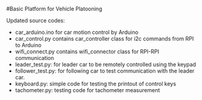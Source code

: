 #Basic Platform for Vehicle Platooning

Updated source codes:
- car_arduino.ino for car motion control by Arduino 
- car_control.py contains car_controller class for i2c commands from RPI to Arduino
- wifi_connect.py contains wifi_connector class for RPI-RPI communication
- leader_test.py: for leader car to be remotely controlled using the keypad
- follower_test.py: for following car to test communication with the leader car.
- keyboard.py: simple code for testing the printout of control keys
- tachometer.py: testing code for tachometer measurement








